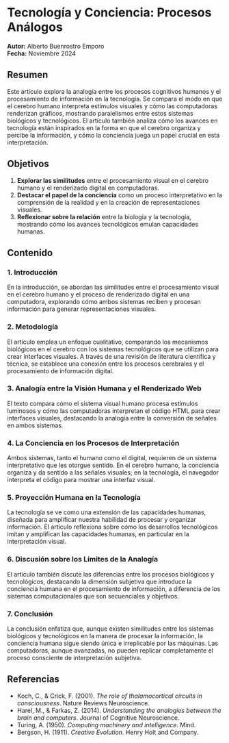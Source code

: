 # Tecnología y Conciencia: Procesos Análogos

**Autor:** Alberto Buenrostro Emporo  
**Fecha:** Noviembre 2024

## Resumen
Este artículo explora la analogía entre los procesos cognitivos humanos y el procesamiento de información en la tecnología. Se compara el modo en que el cerebro humano interpreta estímulos visuales y cómo las computadoras renderizan gráficos, mostrando paralelismos entre estos sistemas biológicos y tecnológicos. El artículo también analiza cómo los avances en tecnología están inspirados en la forma en que el cerebro organiza y percibe la información, y cómo la conciencia juega un papel crucial en esta interpretación.

## Objetivos
1. **Explorar las similitudes** entre el procesamiento visual en el cerebro humano y el renderizado digital en computadoras.
2. **Destacar el papel de la conciencia** como un proceso interpretativo en la comprensión de la realidad y en la creación de representaciones visuales.
3. **Reflexionar sobre la relación** entre la biología y la tecnología, mostrando cómo los avances tecnológicos emulan capacidades humanas.

## Contenido

### 1. Introducción
En la introducción, se abordan las similitudes entre el procesamiento visual en el cerebro humano y el proceso de renderizado digital en una computadora, explorando cómo ambos sistemas reciben y procesan información para generar representaciones visuales.

### 2. Metodología
El artículo emplea un enfoque cualitativo, comparando los mecanismos biológicos en el cerebro con los sistemas tecnológicos que se utilizan para crear interfaces visuales. A través de una revisión de literatura científica y técnica, se establece una conexión entre los procesos cerebrales y el procesamiento de información digital.

### 3. Analogía entre la Visión Humana y el Renderizado Web
El texto compara cómo el sistema visual humano procesa estímulos luminosos y cómo las computadoras interpretan el código HTML para crear interfaces visuales, destacando la analogía entre la conversión de señales en ambos sistemas.

### 4. La Conciencia en los Procesos de Interpretación
Ambos sistemas, tanto el humano como el digital, requieren de un sistema interpretativo que les otorgue sentido. En el cerebro humano, la conciencia organiza y da sentido a las señales visuales; en la tecnología, el navegador interpreta el código para mostrar una interfaz visual.

### 5. Proyección Humana en la Tecnología
La tecnología se ve como una extensión de las capacidades humanas, diseñada para amplificar nuestra habilidad de procesar y organizar información. El artículo reflexiona sobre cómo los desarrollos tecnológicos imitan y amplifican las capacidades humanas, en particular en la interpretación visual.

### 6. Discusión sobre los Límites de la Analogía
El artículo también discute las diferencias entre los procesos biológicos y tecnológicos, destacando la dimensión subjetiva que introduce la conciencia humana en el procesamiento de información, a diferencia de los sistemas computacionales que son secuenciales y objetivos.

### 7. Conclusión
La conclusión enfatiza que, aunque existen similitudes entre los sistemas biológicos y tecnológicos en la manera de procesar la información, la conciencia humana sigue siendo única e irreplicable por las máquinas. Las computadoras, aunque avanzadas, no pueden replicar completamente el proceso consciente de interpretación subjetiva.

## Referencias
- Koch, C., & Crick, F. (2001). *The role of thalamocortical circuits in consciousness*. Nature Reviews Neuroscience.
- Harel, M., & Farkas, Z. (2014). *Understanding the analogies between the brain and computers*. Journal of Cognitive Neuroscience.
- Turing, A. (1950). *Computing machinery and intelligence*. Mind.
- Bergson, H. (1911). *Creative Evolution*. Henry Holt and Company.
